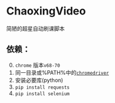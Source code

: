 # ChaoxingVideo
简陋的超星自动刷课脚本

## 依赖：
0. `chrome` 版本`v68-70`
1. 同一目录或%PATH%中的[`chromedriver`](https://sites.google.com/a/chromium.org/chromedriver/downloads)
2. 安装必要库(python)
0. `pip install requests`
1. `pip install selenium`
